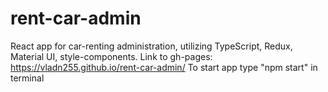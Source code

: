 # rent-car-admin
 React app for car-renting administration, utilizing TypeScript, Redux, Material UI, style-components.
 Link to gh-pages: https://vladn255.github.io/rent-car-admin/
 To start app type "npm start" in terminal
